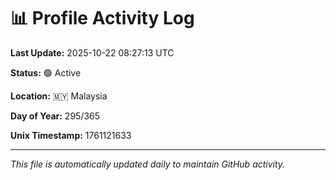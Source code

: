 # 📊 Profile Activity Log

**Last Update:** 2025-10-22 08:27:13 UTC

**Status:** 🟢 Active

**Location:** 🇲🇾 Malaysia

**Day of Year:** 295/365

**Unix Timestamp:** 1761121633

---

*This file is automatically updated daily to maintain GitHub activity.*
